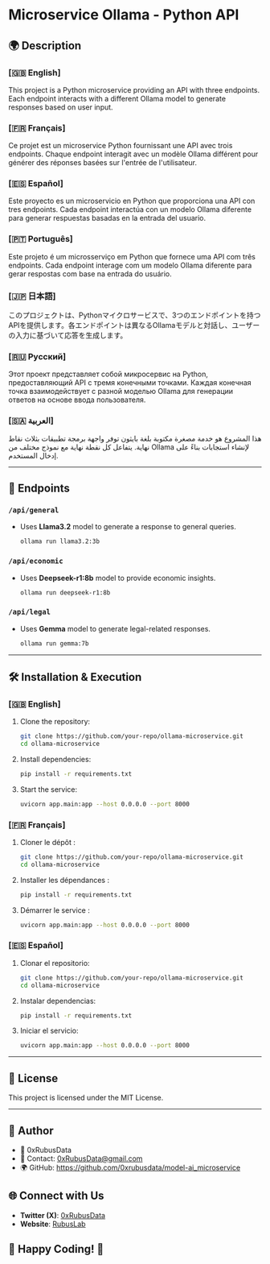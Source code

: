 # Microservice Ollama - Python API

## 🌍 Description

### [🇬🇧 English]
This project is a Python microservice providing an API with three endpoints. Each endpoint interacts with a different Ollama model to generate responses based on user input.

### [🇫🇷 Français]
Ce projet est un microservice Python fournissant une API avec trois endpoints. Chaque endpoint interagit avec un modèle Ollama différent pour générer des réponses basées sur l'entrée de l'utilisateur.

### [🇪🇸 Español]
Este proyecto es un microservicio en Python que proporciona una API con tres endpoints. Cada endpoint interactúa con un modelo Ollama diferente para generar respuestas basadas en la entrada del usuario.

### [🇵🇹 Português]
Este projeto é um microsserviço em Python que fornece uma API com três endpoints. Cada endpoint interage com um modelo Ollama diferente para gerar respostas com base na entrada do usuário.

### [🇯🇵 日本語]
このプロジェクトは、Pythonマイクロサービスで、3つのエンドポイントを持つAPIを提供します。各エンドポイントは異なるOllamaモデルと対話し、ユーザーの入力に基づいて応答を生成します。

### [🇷🇺 Русский]
Этот проект представляет собой микросервис на Python, предоставляющий API с тремя конечными точками. Каждая конечная точка взаимодействует с разной моделью Ollama для генерации ответов на основе ввода пользователя.

### [🇸🇦 العربية]
هذا المشروع هو خدمة مصغرة مكتوبة بلغة بايثون توفر واجهة برمجة تطبيقات بثلاث نقاط نهاية. يتفاعل كل نقطة نهاية مع نموذج مختلف من Ollama لإنشاء استجابات بناءً على إدخال المستخدم.

---

## 🚀 Endpoints

### `/api/general`
- Uses **Llama3.2** model to generate a response to general queries.
   ```sh
   ollama run llama3.2:3b
   ```

### `/api/economic`
- Uses **Deepseek-r1:8b** model to provide economic insights.
   ```sh
   ollama run deepseek-r1:8b
   ```
### `/api/legal`
- Uses **Gemma** model to generate legal-related responses.
   ```sh
   ollama run gemma:7b
   ```
---

## 🛠 Installation & Execution

### [🇬🇧 English]
1. Clone the repository:
   ```sh
   git clone https://github.com/your-repo/ollama-microservice.git
   cd ollama-microservice
   ```
2. Install dependencies:
   ```sh
   pip install -r requirements.txt
   ```
3. Start the service:
   ```sh
   uvicorn app.main:app --host 0.0.0.0 --port 8000
   ```

### [🇫🇷 Français]
1. Cloner le dépôt :
   ```sh
   git clone https://github.com/your-repo/ollama-microservice.git
   cd ollama-microservice
   ```
2. Installer les dépendances :
   ```sh
   pip install -r requirements.txt
   ```
3. Démarrer le service :
   ```sh
   uvicorn app.main:app --host 0.0.0.0 --port 8000
   ```

### [🇪🇸 Español]
1. Clonar el repositorio:
   ```sh
   git clone https://github.com/your-repo/ollama-microservice.git
   cd ollama-microservice
   ```
2. Instalar dependencias:
   ```sh
   pip install -r requirements.txt
   ```
3. Iniciar el servicio:
   ```sh
   uvicorn app.main:app --host 0.0.0.0 --port 8000
   ```

---

## 📄 License
This project is licensed under the MIT License.

---

## 📝 **Author**
- 👤 0xRubusData 
- 📧 Contact: 0xRubusData@gmail.com
- 🌍 GitHub: https://github.com/0xrubusdata/model-ai_microservice

## 🌐 Connect with Us
- **Twitter (X)**: [0xRubusData](https://x.com/Data0x88850)
- **Website**: [RubusLab](https://rubus-lab.vercel.app/)

## 🎯 **Happy Coding!** 🚀


